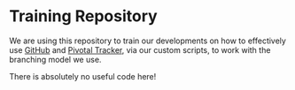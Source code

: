 Training Repository
===================
We are using this repository to train our developments on how to effectively use [GitHub](http://github.com/) and
[Pivotal Tracker](http://pivotaltracker.com/), via our custom scripts, to work with the branching model we use.

There is absolutely no useful code here!
